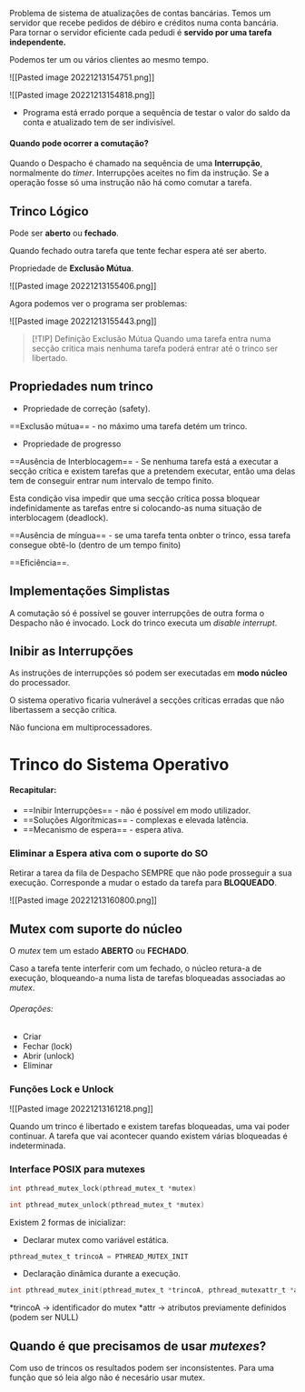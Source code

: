 Problema de sistema de atualizações de contas bancárias.
Temos um servidor que recebe pedidos de débiro e créditos numa conta bancária.
Para tornar o servidor eficiente cada pedudi é __servido por uma tarefa independente.__

Podemos ter um ou vários clientes ao mesmo tempo.

![[Pasted image 20221213154751.png]]

![[Pasted image 20221213154818.png]]


- Programa está errado porque a sequência de testar o valor do saldo da conta e atualizado tem de ser indivisível.

#### Quando pode ocorrer a comutação?

Quando o Despacho é chamado na sequência de uma __Interrupção__, normalmente do _timer_.
Interrupções aceites no fim da instrução.
Se a operação fosse só uma instrução não há como comutar a tarefa.

## Trinco Lógico

Pode ser __aberto__ ou __fechado__.

Quando fechado outra tarefa que tente fechar espera até ser aberto.

Propriedade de __Exclusão Mútua__.

![[Pasted image 20221213155406.png]]


Agora podemos ver o programa ser problemas:

![[Pasted image 20221213155443.png]]


> [!TIP] Definição Exclusão Mútua
> Quando uma tarefa entra numa secção critica mais nenhuma tarefa poderá entrar até o trinco ser libertado.


## Propriedades num trinco

- Propriedade de correção (safety).

==Exclusão mútua== - no máximo uma tarefa detém um trinco.


- Propriedade de progresso

==Ausência de Interblocagem== - Se nenhuma tarefa está a executar a secção crítica e existem tarefas que a pretendem executar, então uma delas tem de conseguir entrar num intervalo de tempo finito.

Esta condição visa impedir que uma secção crítica possa bloquear indefinidamente as tarefas entre si colocando-as numa situação de interblocagem (deadlock).

==Ausência de míngua== - se uma tarefa tenta onbter o trinco, essa tarefa consegue obtê-lo (dentro de um tempo finito)

==Eficiência==.

## Implementações Simplistas

A comutação só é possível se gouver interrupções de outra forma o Despacho não é invocado.
Lock do trinco executa um _disable interrupt_.


## Inibir as Interrupções

As instruções de interrupções só podem ser executadas em __modo núcleo__ do processador.

O sistema operativo ficaria vulnerável a secções críticas erradas que não libertassem a secção crítica.

Não funciona em multiprocessadores.


# Trinco do Sistema Operativo

#### Recapitular:

- ==Inibir Interrupções== - não é possível em modo utilizador.
- ==Soluções Algorítmicas== - complexas e elevada latência.
- ==Mecanismo de espera== - espera ativa.

### Eliminar a Espera ativa com o suporte do SO

Retirar a tarea da fila de Despacho SEMPRE que não pode prosseguir a sua execução.
Corresponde a mudar o estado da tarefa para __BLOQUEADO__.

![[Pasted image 20221213160800.png]]


## Mutex com suporte do núcleo

O _mutex_ tem um estado __ABERTO__ ou __FECHADO__.

Caso a tarefa tente interferir com um fechado, o núcleo retura-a de execução, bloqueando-a numa lista de tarefas bloqueadas associadas ao _mutex_.

###### Operações:
- Criar
- Fechar (lock)
- Abrir (unlock)
- Eliminar

### Funções Lock e Unlock

![[Pasted image 20221213161218.png]]


Quando um trinco é libertado e existem tarefas bloqueadas, uma vai poder continuar.
A tarefa que vai acontecer quando existem várias bloqueadas é indeterminada.


### Interface POSIX para mutexes

```c
int pthread_mutex_lock(pthread_mutex_t *mutex)

int pthread_mutex_unlock(pthread_mutex_t *mutex)
```

Existem 2 formas de inicializar:

- Declarar mutex como variável estática.
```c
pthread_mutex_t trincoA = PTHREAD_MUTEX_INIT
```

- Declaração dinâmica durante a execução.
```c
int pthread_mutex_init(pthread_mutex_t *trincoA, pthread_mutexattr_t *attr)
```

*trincoA -> identificador do mutex
*attr -> atributos previamente definidos (podem ser NULL)


## Quando é que precisamos de usar _mutexes_?

Com uso de trincos os resultados podem ser inconsistentes.
Para uma função que só leia algo não é necesário usar mutex.






